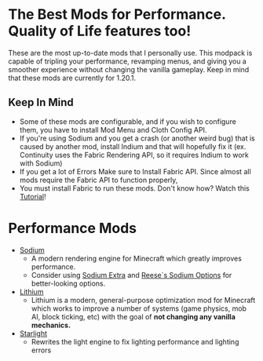 # The Best Mods for Performance. Quality of Life features too!
These are the most up-to-date mods that I personally use. This modpack is capable of tripling your performance, revamping menus, and giving you a smoother experience without changing the vanilla gameplay. Keep in mind that these mods are currently for 1.20.1.

## Keep In Mind
- Some of these mods are configurable, and if you wish to configure them, you have to install Mod Menu and Cloth Config API.
- If you're using Sodium and you get a crash (or another weird bug) that is caused by another mod, install Indium and that will hopefully fix it (ex. Continuity uses the Fabric Rendering API, so it requires Indium to work with Sodium)
- If you get a lot of Errors Make sure to Install Fabric API. Since almost all mods require the Fabric API to function properly,
- You must install Fabric to run these mods. Don't know how? Watch this [Tutorial](https://www.youtube.com/watch?v=9L0KKSfeG1g)!
# Performance Mods
- [Sodium](https://modrinth.com/mod/sodium)
  - A modern rendering engine for Minecraft which greatly improves performance.
  - Consider using [Sodium Extra](https://modrinth.com/mod/sodium-extra) and [Reese`s Sodium Options](https://modrinth.com/mod/reeses-sodium-options) for better-looking options.
- [Lithium](https://modrinth.com/mod/lithium)
  - Lithium is a modern, general-purpose optimization mod for Minecraft which works to improve a number of systems (game physics, mob AI, block ticking, etc) with the goal of **not changing any vanilla mechanics.**
- [Starlight](https://modrinth.com/mod/starlight)
  - Rewrites the light engine to fix lighting performance and lighting errors
